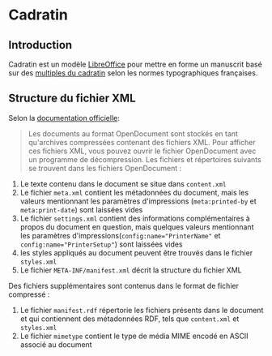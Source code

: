 # Cadratin

## Introduction

Cadratin est un modèle [LibreOffice](https://www.libreoffice.org/) pour mettre en forme un manuscrit basé sur des [multiples du cadratin](https://fr.wikipedia.org/wiki/Cadratin) selon les normes typographiques françaises.

## Structure du fichier XML

Selon la [documentation officielle](https://help.libreoffice.org/latest/fr/text/shared/00/00000021.html?DbPAR=SHARED#bm_id3154408):

> Les documents au format OpenDocument sont stockés en tant qu'archives compressées contenant des fichiers XML. Pour afficher ces fichiers XML, vous pouvez ouvrir le fichier OpenDocument avec un programme de décompression. Les fichiers et répertoires suivants se trouvent dans les fichiers OpenDocument :

1. Le texte contenu dans le document se situe dans `content.xml`
2. Le fichier `meta.xml` contient les métadonnées du document, mais les valeurs mentionnant les paramètres d'impressions (`meta:printed-by` et `meta:print-date`) sont laissées vides
3. Le fichier `settings.xml` contient des informations complémentaires à propos du document en question, mais quelques valeurs mentionnant les paramètres d'impressions(`config:name="PrinterName"` et `config:name="PrinterSetup"`) sont laissées vides
4. les styles appliqués au document peuvent être trouvés dans le fichier `styles.xml`
5. Le fichier `META-INF/manifest.xml` décrit la structure du fichier XML

Des fichiers supplémentaires sont contenus dans le format de fichier compressé :

1. Le fichier `manifest.rdf` répertorie les fichiers présents dans le document et qui contiennent des métadonnées RDF, tels que `content.xml` et `styles.xml`
2. Le fichier `mimetype` contient le type de média MIME encodé en ASCII associé au document
